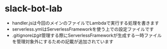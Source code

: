 # slack-bot-lab

- handler.jsは今回のメインのファイルでLambdaで実行する処理を書きます
- serverless.ymlはServerlessFrameworkを使う上での設定ファイルです
- .gitignoreはgit管理する際にServerlessFrameworkが生成する一時ファイルを管理対象外にするための記載が追加されています